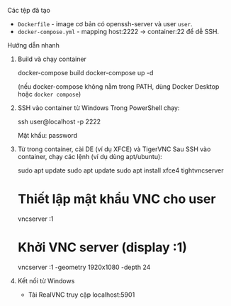 
Các tệp đã tạo

- `Dockerfile` - image cơ bản có openssh-server và user `user`.
- `docker-compose.yml` - mapping host:2222 -> container:22 để dễ SSH.

Hướng dẫn nhanh

1) Build và chạy container

   docker-compose build
   docker-compose up -d

   (nếu docker-compose không nằm trong PATH, dùng Docker Desktop hoặc `docker compose`)
2) SSH vào container từ Windows
   Trong PowerShell chạy:

   ssh user@localhost -p 2222

   Mật khẩu: password
3) Từ trong container, cài DE (ví dụ XFCE) và TigerVNC
   Sau SSH vào container, chạy các lệnh (ví dụ dùng apt/ubuntu):

   sudo apt update
   sudo apt update sudo apt install xfce4 tightvncserver

   # Thiết lập mật khẩu VNC cho user

   vncserver :1

   # Khởi VNC server (display :1)

   vncserver :1 -geometry 1920x1080 -depth 24
4) Kết nối từ Windows

   - Tải RealVNC truy cập localhost:5901
